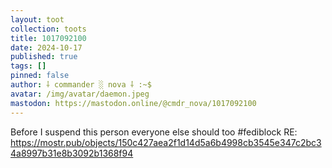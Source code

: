 ```yaml
---
layout: toot
collection: toots
title: 1017092100
date: 2024-10-17
published: true
tags: []
pinned: false
author: ⸸ commander ░ nova ⸸ :~$
avatar: /img/avatar/daemon.jpeg
mastodon: https://mastodon.online/@cmdr_nova/1017092100
---
```


Before I suspend this person everyone else should too #fediblock RE: https://mostr.pub/objects/150c427aea2f1d14d5a6b4998cb3545e347c2bc34a8997b31e8b3092b1368f94
